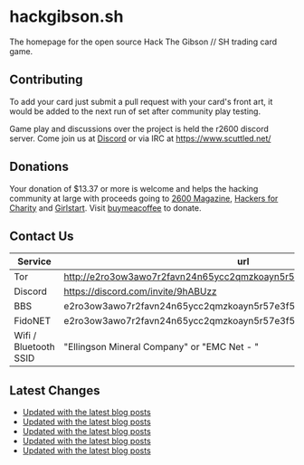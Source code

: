# hackgibson.sh
The homepage for the open source Hack The Gibson // SH trading card game.


## Contributing

To add your card just submit a pull request with your card's front art, it would be added to the next run of set after community play testing.

Game play and discussions over the project is held the r2600 discord server. Come join us at [Discord](https://discord.com/invite/9hABUzz) or via IRC at https://www.scuttled.net/


## Donations

Your donation of $13.37 or more is welcome and helps the hacking community at large with proceeds going to [2600 Magazine](https://2600.com/), [Hackers for Charity](https://hackersforcharity.org) and [Girlstart](https://girlstart.org).  Visit [buymeacoffee](https://www.buymeacoffee.com/hackgibson.sh) to donate.


## Contact Us

Service | url
-|-
Tor | http://e2ro3ow3awo7r2favn24n65ycc2qmzkoayn5r57e3f56nvjwdcgg32ad.onion
Discord | https://discord.com/invite/9hABUzz
BBS | e2ro3ow3awo7r2favn24n65ycc2qmzkoayn5r57e3f56nvjwdcgg32ad.onion:23
FidoNET | e2ro3ow3awo7r2favn24n65ycc2qmzkoayn5r57e3f56nvjwdcgg32ad.onion:24554
Wifi / Bluetooth SSID | "Ellingson Mineral Company" or "EMC Net - <fidonet address>"

## Latest Changes
<!-- BLOG-POST-LIST:START -->
- [Updated with the latest blog posts](https://github.com/DFW2600/hackgibson.sh/commit/07a8bc51e47979171a26fe53228dcd61d6be9670)
- [Updated with the latest blog posts](https://github.com/DFW2600/hackgibson.sh/commit/26f56fce79d20a0b1af4a3003f8adb6d7e70f8ff)
- [Updated with the latest blog posts](https://github.com/DFW2600/hackgibson.sh/commit/cfbc1add7165b4f00a7feb27c369a5a43e18d060)
- [Updated with the latest blog posts](https://github.com/DFW2600/hackgibson.sh/commit/6b3ecc17fc7125427dd8505ed6fc4fed32399365)
- [Updated with the latest blog posts](https://github.com/DFW2600/hackgibson.sh/commit/03f3aba6569be5c2de8c8e034e8670b6d33aa292)
<!-- BLOG-POST-LIST:END -->
